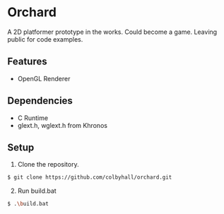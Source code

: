 # Orchard
A 2D platformer prototype in the works. Could become a game. Leaving public for code examples.

## Features
* OpenGL Renderer

## Dependencies
* C Runtime
* glext.h, wglext.h from Khronos

## Setup
1. Clone the repository. 
```sh
$ git clone https://github.com/colbyhall/orchard.git
```
2. Run build.bat
```sh
$ .\build.bat
```
